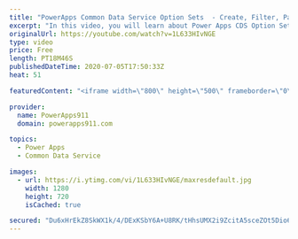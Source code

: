 ```yaml
---
title: "PowerApps Common Data Service Option Sets  - Create, Filter, Patch, and More"
excerpt: "In this video, you will learn about Power Apps CDS Option Sets. How to create them with a better default name, how to use them with Filter and Patch, and even how to edit them. Nothing terribly complex but some little things that will make your life easier.  Common Data Service Playlist https://www.youtube.com/playlist?list=PLCGGtLsUjhm0qVCMjmbb3R2lfNcunJruv"
originalUrl: https://youtube.com/watch?v=1L633HIvNGE
type: video
price: Free
length: PT18M46S
publishedDateTime: 2020-07-05T17:50:33Z
heat: 51

featuredContent: "<iframe width=\"800\" height=\"500\" frameborder=\"0\" src=\"https://www.youtube.com/embed/1L633HIvNGE\" allow=\"accelerometer; autoplay; encrypted-media; gyroscope; picture-in-picture\" allowfullscreen></iframe>"

provider:
  name: PowerApps911
  domain: powerapps911.com

topics:
  - Power Apps
  - Common Data Service

images:
  - url: https://i.ytimg.com/vi/1L633HIvNGE/maxresdefault.jpg
    width: 1280
    height: 720
    isCached: true

secured: "Du6xHrEkZ8SkWX1k/4/DExKSbY6A+U8RK/tHhsUMX2i9ZcitA5sceZOt5Dio67dV8pW9723wTJdVM35H6vqcfxQpY0ehklG5sA520ZL0OljrCSY8oSwIQkb6J1TcCNnsdU5+26XH4IGIi1wkzMJnc7xET5rt6oR/9cwAiXMVde/IOwJkxR/ANWziawEsbWFmJCCcWHC+XLGlaynj2Y0HO2gcUEqnA0hC9o6RVKM2OGXw0CTh+B1z09XhlK+rYI/uxPWNZ8gIQRbC2eXWpmaSSc/E5oL+GagNbBjkrdjeZz2v8/SRGQbsZYT2luls2jCx746K0ZZ440i7vkRbBPo1qbx5dEiYSqjA9Jw5ya8U6SAUbuvHpQg7zLBYeZSp5e83VEqh9VX22WuifMbcb41U3c6hByW7yAJW9T+ijqGFafI=;Oy50FrDxDiMvBhUhqx/G1Q=="
---
```


